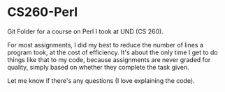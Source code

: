 # CS260-Perl

Git Folder for a course on Perl I took at UND (CS 260).

For most assignments, I did my best to reduce the number of lines a program took, at the cost of efficiency.
It's about the only time I get to do things like that to my code, because assignments are never graded for quality,
simply based on whether they complete the task given.

Let me know if there's any questions (I love explaining the code).
